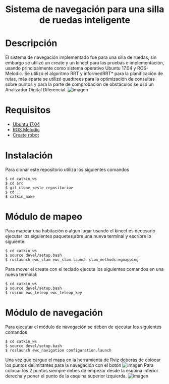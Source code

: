 <h1 align="center">Sistema de navegación para una silla de ruedas inteligente </h1>

# Descripción
El sistema de navegación implementado fue para una silla de ruedas, sin embargo se utilizó un create y un kinect para las pruebas e implementación,
usando principalmente como sistema operativo Ubuntu 17.04 y ROS-Melodic. Se utilizó el algoritmo RRT y informedRRT* para la planificación de rutas,
más aparte se utilizó quadtrees para la optimización de consultas sobre puntos y para la parte de comprobación de obstáculos se usó un Analizador 
Digital Diferencial.
![imagen](https://github.com/hermes76/Navigation-system-for-an-intelligent-electric-wheelchair/assets/44623908/c12e4100-1ba9-4bab-a87f-2ec16292134b)

# Requisitos
- [Ubuntu 17.04]()
- [ROS Melodic](http://wiki.ros.org/melodic/Installation/Ubuntu)
- [Create robot](https://github.com/AutonomyLab/create_robot)

# Instalación
Para clonar este repositorio utiliza los siguientes comandos
```
$ cd catkin_ws
$ cd src
$ git clone <este repositorio>
$ cd ..
$ catkin_make
```

# Módulo de mapeo
Para mapear una habitación o algun lugar usando el kinect es necesario ejecutar los siguientes paquetes,abre una nueva terminal y escribre lo siguiente:
```
$ cd catkin_ws
$ source devel/setup.bash
$ roslaunch ewc_slam ewc_slam.launch slam_methods:=gmapping
```
Para mover el create con el teclado ejecuta los siguientes comandos en una nueva terminal:
```
$ cd catkin_ws
$ source devel/setup.bash
$ rosrun ewc_teleop ewc_teleop_key
```

# Módulo de navegación
Para ejecutar el módulo de navegación se deben de ejecutar los siguientes comandos
```
$ cd catkin_ws
$ source devel/setup.bash
$ roslaunch ewc_navigation configuration.launch
```
Una vez que cargue el mapa en la herramienta de Rviz deberás de colocar los puntos delimitantes para la navegación con el botón 
![imagen](https://github.com/hermes76/Navigation-system-for-an-intelligent-electric-wheelchair/assets/44623908/2748dd6b-3bb2-417c-84e3-ad89df848c00)
Para colocar los 2 puntos siempre debes de empezar desde la esquina inferior derecha y poner el punto de la esquina superior izquierda.
![imagen](https://github.com/hermes76/Navigation-system-for-an-intelligent-electric-wheelchair/assets/44623908/684a8693-3fc8-48ab-b26d-891f8bc9000c)




